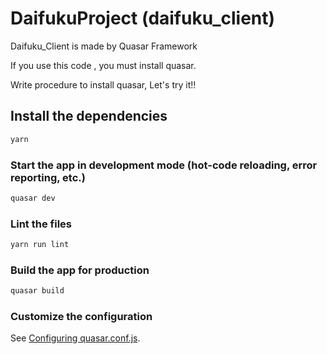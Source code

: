 # DaifukuProject (daifuku_client)

Daifuku_Client is made by Quasar Framework

If you use this code , you must install quasar.

Write procedure to install quasar, Let's try it!!

## Install the dependencies
```bash
yarn
```

### Start the app in development mode (hot-code reloading, error reporting, etc.)
```bash
quasar dev
```

### Lint the files
```bash
yarn run lint
```

### Build the app for production
```bash
quasar build
```

### Customize the configuration
See [Configuring quasar.conf.js](https://quasar.dev/quasar-cli/quasar-conf-js).
